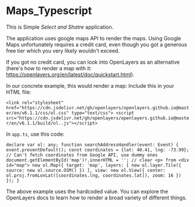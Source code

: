 # Maps_Typescript

This is Simple *Select and Shatre* application.

The application uses google maps API to render the maps.
Using Google Maps unfortunately requires a credit card, even though you got a generous free tier which you very likely wouldn't exceed.

If you got no credit card, you can look into OpenLayers as an alternative (here's how to render a map with it: https://openlayers.org/en/latest/doc/quickstart.html).

In our concrete example, this would render a map:
Include this in your HTML file:

 `<link rel="stylesheet" href="https://cdn.jsdelivr.net/gh/openlayers/openlayers.github.io@master/en/v6.1.1/css/ol.css" type="text/css">
    <script src="https://cdn.jsdelivr.net/gh/openlayers/openlayers.github.io@master/en/v6.1.1/build/ol..js"></script>`
    
In `app.ts`, use this code:

`declare var ol: any;
 function searchAddressHandler(event: Event) {
  event.preventDefault();
  const coordinates = {lat: 40.41, lng: -73.99}; // Can't fetch coordinates from Google API, use dummy ones
  document.getElementById('map')!.innerHTML = ''; // clear <p> from <div id="map">
  new ol.Map({
    target: 'map',
    layers: [
      new ol.layer.Tile({
        source: new ol.source.OSM()
      })
    ],
    view: new ol.View({
      center: ol.proj.fromLonLat([coordinates.lng, coordinates.lat]),
      zoom: 16
    })
  });
}`

The above example uses the hardcoded value.
You can explore the OpenLayers docs to learn how to render a broad variety of different things.
